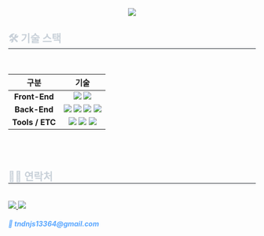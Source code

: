 <!-- 👋 웰컴 배너 -->
<div align="center">
  <img src="https://capsule-render.vercel.app/api?type=waving&color=00eeff&height=180&text=Swon's%20GitHub&fontColor=ffffff&fontSize=50" />
</div>

<!-- 🛠️ 기술 스택 -->
<h2 style="border-bottom: 1px solid #21262d; color: #c9d1d9;"> 🛠️ 기술 스택 </h2><br>

<!-- 기술 스택 표 왼쪽 정렬 -->
<table align="left">
  <thead>
    <tr>
      <th>구분</th>
      <th>기술</th>
    </tr>
  </thead>
  <tbody>
    <tr>
      <td align="center"><strong>Front-End</strong></td>
      <td align="center">
        <img src="https://img.shields.io/badge/Javascript-F7DF1E?style=flat&logo=javascript&logoColor=white">
        <img src="https://img.shields.io/badge/React-61DAFB?style=flat&logo=react&logoColor=white">
      </td>
    </tr>
    <tr>
      <td align="center"><strong>Back-End</strong></td>
      <td align="center">
        <img src="https://img.shields.io/badge/Java-007396?style=flat&logo=java&logoColor=white">
        <img src="https://img.shields.io/badge/Spring-6DB33F?style=flat&logo=spring&logoColor=white">
        <img src="https://img.shields.io/badge/Spring%20Boot-6DB33F?style=flat&logo=springboot&logoColor=white">
        <img src="https://img.shields.io/badge/MariaDB-003545?style=flat&logo=mariadb&logoColor=white">
      </td>
    </tr>
    <tr>
      <td align="center"><strong>Tools / ETC</strong></td>
      <td align="center">
        <img src="https://img.shields.io/badge/Git-F05032?style=flat&logo=git&logoColor=white">
        <img src="https://img.shields.io/badge/Github-181717?style=flat&logo=github&logoColor=white">
        <img src="https://img.shields.io/badge/Discord-5865F2?style=flat&logo=discord&logoColor=white">
      </td>
    </tr>
  </tbody>
</table>

<!-- 💡 표 다음 줄바꿈 강제 -->
<div style="clear: both;"></div><br><br>

<!-- 📧 연락처 -->
<div style="text-align: left;">
  <h2 style="border-bottom: 1px solid #21262d; color: #c9d1d9;"> 🧑‍💻 연락처 </h2><br>
  <div align="left">
    <!-- Notion -->
    <a href="https://www.notion.so/229bae2b2f8e80118a0dd728ae45ae58" target="_blank">
      <img src="https://img.shields.io/badge/Notion-000000?style=flat&logo=notion&logoColor=white" />
    </a>
    <!-- Gmail -->
    <a href="mailto:tndnjs13364@gmail.com">
      <img src="https://img.shields.io/badge/Gmail-EA4335?style=flat&logo=gmail&logoColor=white" />
    </a>
    <h5 style="color: #58a6ff;">📧 tndnjs13364@gmail.com</h5>
  </div><br>
</div>



    
